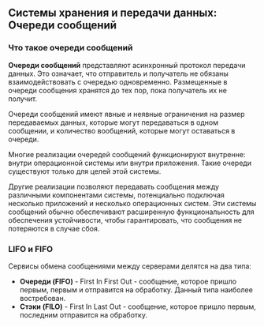 ## Системы хранения и передачи данных: Очереди сообщений

### Что такое очереди сообщений

**Очереди сообщений** представляют асинхронный протокол передачи данных. Это означает, что отправитель и получатель не обязаны взаимодействовать с очередью одновременно. Размещенные в очереди сообщения хранятся до тех пор, пока получатель их не получит.

Очереди сообщений имеют явные и неявные ограничения на размер передаваемых данных, которые могут передаваться в одном сообщении, и количество вообщений, которые могут оставаться в очереди.

Многие реализации очередей сообщений функционируют внутренне: внутри операционной системы или внутри приложения. Такие очереди существуют только для целей этой системы.

Другие реализации позволяют передавать сообщения между различными компонентами системы, потенциально подключая несколько приложений и несколько операционных систем. Эти системы сообщений обычно обеспечивают расширенную функциональность для обеспечения устойчивости, чтобы гарантировать, что сообщения не потеряются в случае сбоя.

### LIFO и FIFO

Сервисы обмена сообщениями между серверами делятся на два типа:
- **Очереди (FIFO)** - First In First Out - сообщение, которое пришло первым, первым и отправится на обработку. Данный типа наиболее востребован.
- **Стэки (FILO)** - First In Last Out - сообщение, которое пришло первым, последним отправится на обработку.